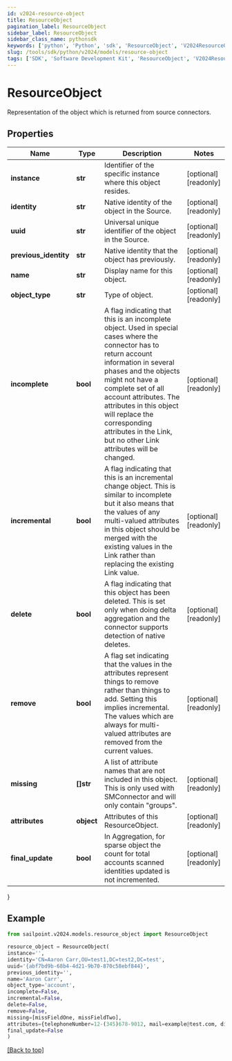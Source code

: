 ```yaml
---
id: v2024-resource-object
title: ResourceObject
pagination_label: ResourceObject
sidebar_label: ResourceObject
sidebar_class_name: pythonsdk
keywords: ['python', 'Python', 'sdk', 'ResourceObject', 'V2024ResourceObject'] 
slug: /tools/sdk/python/v2024/models/resource-object
tags: ['SDK', 'Software Development Kit', 'ResourceObject', 'V2024ResourceObject']
---
```


# ResourceObject

Representation of the object which is returned from source connectors.

## Properties

Name | Type | Description | Notes
------------ | ------------- | ------------- | -------------
**instance** | **str** | Identifier of the specific instance where this object resides. | [optional] [readonly] 
**identity** | **str** | Native identity of the object in the Source. | [optional] [readonly] 
**uuid** | **str** | Universal unique identifier of the object in the Source. | [optional] [readonly] 
**previous_identity** | **str** | Native identity that the object has previously. | [optional] [readonly] 
**name** | **str** | Display name for this object. | [optional] [readonly] 
**object_type** | **str** | Type of object. | [optional] [readonly] 
**incomplete** | **bool** | A flag indicating that this is an incomplete object. Used in special cases where the connector has to return account information in several phases and the objects might not have a complete set of all account attributes. The attributes in this object will replace the corresponding attributes in the Link, but no other Link attributes will be changed. | [optional] [readonly] 
**incremental** | **bool** | A flag indicating that this is an incremental change object. This is similar to incomplete but it also means that the values of any multi-valued attributes in this object should be merged with the existing values in the Link rather than replacing the existing Link value. | [optional] [readonly] 
**delete** | **bool** | A flag indicating that this object has been deleted. This is set only when doing delta aggregation and the connector supports detection of native deletes. | [optional] [readonly] 
**remove** | **bool** | A flag set indicating that the values in the attributes represent things to remove rather than things to add. Setting this implies incremental. The values which are always for multi-valued attributes are removed from the current values. | [optional] [readonly] 
**missing** | **[]str** | A list of attribute names that are not included in this object. This is only used with SMConnector and will only contain \"groups\". | [optional] [readonly] 
**attributes** | **object** | Attributes of this ResourceObject. | [optional] [readonly] 
**final_update** | **bool** | In Aggregation, for sparse object the count for total accounts scanned identities updated is not incremented. | [optional] [readonly] 
}

## Example

```python
from sailpoint.v2024.models.resource_object import ResourceObject

resource_object = ResourceObject(
instance='',
identity='CN=Aaron Carr,OU=test1,DC=test2,DC=test',
uuid='{abf7bd9b-68b4-4d21-9b70-870c58ebf844}',
previous_identity='',
name='Aaron Carr',
object_type='account',
incomplete=False,
incremental=False,
delete=False,
remove=False,
missing=[missFieldOne, missFieldTwo],
attributes={telephoneNumber=12-(345)678-9012, mail=example@test.com, displayName=Aaron Carr},
final_update=False
)

```
[[Back to top]](#) 

